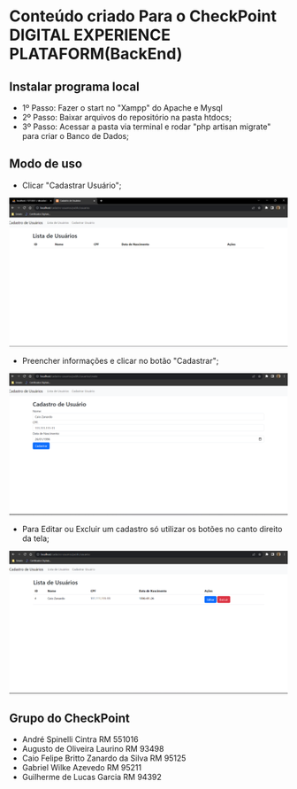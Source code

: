 # Conteúdo criado Para o CheckPoint DIGITAL EXPERIENCE PLATAFORM(BackEnd)

## Instalar programa local

- 1º Passo: Fazer o start no "Xampp" do Apache e Mysql
- 2º Passo: Baixar arquivos do repositório na pasta htdocs;
- 3º Passo: Acessar a pasta via terminal e rodar "php artisan migrate" para criar o Banco de Dados;

## Modo de uso

- Clicar "Cadastrar Usuário";

![PRINT!](inicio.png)

- Preencher informações e clicar no botão "Cadastrar";

![PRINT!](preencher.png)

- Para Editar ou Excluir um cadastro só utilizar os botões no canto direito da tela;

![PRINT!](cadastro.png)
  
## Grupo do CheckPoint

- André Spinelli Cintra RM 551016
- Augusto de Oliveira Laurino RM 93498
- Caio Felipe Britto Zanardo da Silva RM 95125
- Gabriel Wilke Azevedo RM 95211
- Guilherme de Lucas Garcia RM 94392
